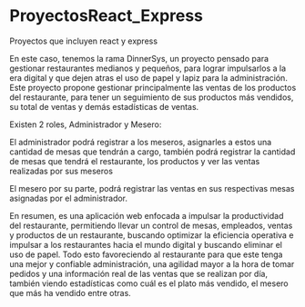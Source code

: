 # ProyectosReact_Express
Proyectos que incluyen react y express

En este caso, tenemos la rama DinnerSys, un proyecto pensado para gestionar restaurantes medianos y pequeños, para lograr impulsarlos a la era digital y que dejen atras el uso de papel y lapiz para la administración.
Este proyecto propone gestionar principalmente las ventas de los productos del restaurante, para tener un seguimiento de sus productos más vendidos, su total de ventas y demás estadísticas de ventas.

Existen 2 roles, Administrador y Mesero:

El administrador podrá registrar a los meseros, asignarles a estos una cantidad de mesas que tendrán a cargo, también podrá registrar la cantidad de mesas que tendrá el restaurante, los productos y ver las ventas realizadas por sus meseros

El mesero por su parte, podrá registrar las ventas en sus respectivas mesas asignadas por el administrador.

En resumen, es una aplicación web enfocada a impulsar la productividad del restaurante, permitiendo llevar un control de mesas, empleados, ventas y productos de un restaurante, buscando optimizar la eficiencia operativa e impulsar a los restaurantes hacia el mundo digital y buscando eliminar el uso de papel. Todo esto favoreciendo al restaurante para que este tenga una mejor y confiable administración, una agilidad mayor a la hora de tomar pedidos y una información real de las ventas que se realizan por día, también viendo estadísticas como cuál es el plato más vendido, el mesero que más ha vendido entre otras. 

